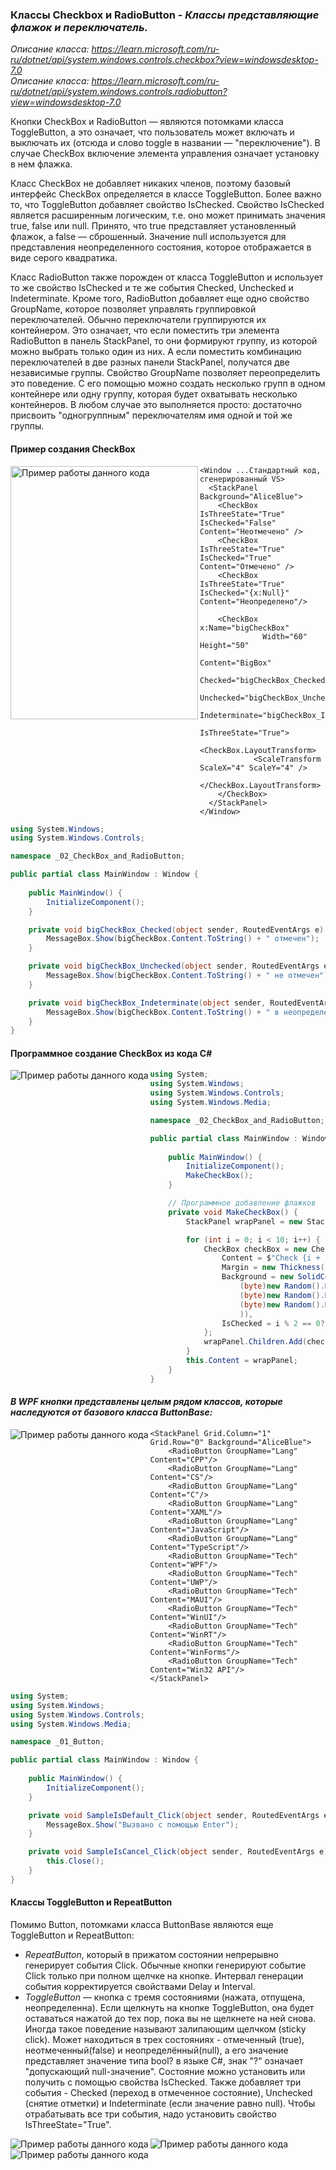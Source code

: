 ### Классы Checkbox и RadioButton - *Классы представляющие флажок и переключатель.*

*Описание класса: https://learn.microsoft.com/ru-ru/dotnet/api/system.windows.controls.checkbox?view=windowsdesktop-7.0* <br>
*Описание класса: https://learn.microsoft.com/ru-ru/dotnet/api/system.windows.controls.radiobutton?view=windowsdesktop-7.0*

Кнопки CheckBox и RadioButton — являются потомками класса ToggleButton, а это означает, что пользователь может включать и выключать их (отсюда и слово toggle в названии — "переключение"). В случае CheckBox включение элемента управления означает установку в нем флажка. 

Класс CheckBox не добавляет никаких членов, поэтому базовый интерфейс CheckBox определяется в классе ToggleButton. Более важно то, что ToggleButton добавляет свойство IsChecked. Свойство IsChecked является расширенным логическим, т.е. оно может принимать значения true, false или null. Принято, что true представляет установленный флажок, a false — сброшенный. Значение null используется для представления неопределенного состояния, которое отображается в виде серого квадратика. 

Класс RadioButton также порожден от класса ToggleButton и использует то же свойство IsChecked и те же события Checked, Unchecked и Indeterminate. Кроме того, RadioButton добавляет еще одно свойство GroupName, которое позволяет управлять группировкой переключателей. Обычно переключатели группируются их контейнером. Это означает, что если поместить три элемента RadioButton в панель StackPanel, то они формируют группу, из которой можно выбрать только один из них. А если поместить комбинацию переключателей в две разных панели StackPanel, получатся две независимые группы. Свойство GroupName позволяет переопределить это поведение. С его помощью можно создать несколько групп в одном контейнере или одну группу, которая будет охватывать несколько контейнеров. В любом случае это выполняется просто: достаточно присвоить "одногруппным" переключателям имя одной и той же группы. 




#### Пример создания CheckBox
<img align="left" width="300" height="405" src="img/Check1.png" alt="Пример работы данного кода"/>

~~~XAML
<Window ...Стандартный код, сгенерированный VS>
  <StackPanel Background="AliceBlue">
    <CheckBox IsThreeState="True" IsChecked="False"    Content="Неотмечено" />
    <CheckBox IsThreeState="True" IsChecked="True"     Content="Отмечено" />
    <CheckBox IsThreeState="True" IsChecked="{x:Null}" Content="Неопределено"/>

    <CheckBox x:Name="bigCheckBox" 
              Width="60" Height="50"
              Content="BigBox"
              Checked="bigCheckBox_Checked"
              Unchecked="bigCheckBox_Unchecked"
              Indeterminate="bigCheckBox_Indeterminate"
              IsThreeState="True">
        <CheckBox.LayoutTransform>
            <ScaleTransform ScaleX="4" ScaleY="4" />
        </CheckBox.LayoutTransform>
    </CheckBox>
  </StackPanel>
</Window>
~~~
~~~C#
using System.Windows;
using System.Windows.Controls;

namespace _02_CheckBox_and_RadioButton;

public partial class MainWindow : Window {
    
    public MainWindow() {
        InitializeComponent();
    }

    private void bigCheckBox_Checked(object sender, RoutedEventArgs e) {
        MessageBox.Show(bigCheckBox.Content.ToString() + " отмечен");
    }

    private void bigCheckBox_Unchecked(object sender, RoutedEventArgs e) {
        MessageBox.Show(bigCheckBox.Content.ToString() + " не отмечен");
    }

    private void bigCheckBox_Indeterminate(object sender, RoutedEventArgs e) {
        MessageBox.Show(bigCheckBox.Content.ToString() + " в неопределенном состоянии");
    }
}
~~~

#### Программное создание CheckBox из кода C#

<img align="left" src="img/Check2.png" alt="Пример работы данного кода"/>

~~~C#
using System;
using System.Windows;
using System.Windows.Controls;
using System.Windows.Media;

namespace _02_CheckBox_and_RadioButton;

public partial class MainWindow : Window {
    
    public MainWindow() {
        InitializeComponent();
        MakeCheckBox();
    }

    // Программное добавление флажков
    private void MakeCheckBox() {
        StackPanel wrapPanel = new StackPanel { Background = Brushes.AliceBlue };

        for (int i = 0; i < 10; i++) {
            CheckBox checkBox = new CheckBox {
                Content = $"Check {i + 1}",
                Margin = new Thickness(5),
                Background = new SolidColorBrush(Color.FromRgb(
                    (byte)new Random().Next(0, 255),
                    (byte)new Random().Next(0, 255),
                    (byte)new Random().Next(0, 255)
                    )),
                IsChecked = i % 2 == 0? true : false,
            };
            wrapPanel.Children.Add(checkBox);
        }
        this.Content = wrapPanel;
    }
}
~~~

#### ___В WPF кнопки представлены целым рядом классов, которые наследуются от базового класса ButtonBase:___

<img align="left" src="img/Check3.png" alt="Пример работы данного кода"/>

~~~XAML
<StackPanel Grid.Column="1" Grid.Row="0" Background="AliceBlue">
    <RadioButton GroupName="Lang" Content="CPP"/>
    <RadioButton GroupName="Lang" Content="CS"/>
    <RadioButton GroupName="Lang" Content="C"/>
    <RadioButton GroupName="Lang" Content="XAML"/>
    <RadioButton GroupName="Lang" Content="JavaScript"/>
    <RadioButton GroupName="Lang" Content="TypeScript"/>
    <RadioButton GroupName="Tech" Content="WPF"/>
    <RadioButton GroupName="Tech" Content="UWP"/>
    <RadioButton GroupName="Tech" Content="MAUI"/>
    <RadioButton GroupName="Tech" Content="WinUI"/>
    <RadioButton GroupName="Tech" Content="WinRT"/>
    <RadioButton GroupName="Tech" Content="WinForms"/>
    <RadioButton GroupName="Tech" Content="Win32 API"/>
</StackPanel>
~~~

~~~C#
using System;
using System.Windows;
using System.Windows.Controls;
using System.Windows.Media;

namespace _01_Button;

public partial class MainWindow : Window {
    
    public MainWindow() {
        InitializeComponent();
    }

    private void SampleIsDefault_Click(object sender, RoutedEventArgs e) {
        MessageBox.Show("Вызвано с помощью Enter");
    }

    private void SampleIsCancel_Click(object sender, RoutedEventArgs e) {
        this.Close();
    }
}
~~~

#### Классы ToggleButton и RepeatButton 
Помимо Button, потомками класса ButtonBase являются еще ToggleButton и RepeatButton:
* _RepeatButton_, который в прижатом состоянии непрерывно генерирует события Click. Обычные кнопки генерируют событие Click только при полном щелчке 
на кнопке. Интервал генерации события корректируется свойствами Delay и Interval.
* _ToggleButton_ — кнопка с тремя состояниями (нажата, отпущена, неопределенна). Если щелкнуть на кнопке ToggleButton, она будет оставаться нажатой до тех пор, пока вы не щелкнете на ней снова. Иногда такое поведение называют залипающим щелчком (sticky click). Может находиться в трех состояниях - отмеченный (true), неотмеченный(false) и неопределённый(null), а его значение представляет значение типа bool? в языке C#, знак "?" означает "допускающий null-значение". Состояние можно установить или получить с помощью свойства IsChecked. Также добавляет три события - Checked (переход в отмеченное состояние), Unchecked (снятие отметки) и Indeterminate (если значение равно null). Чтобы отрабатывать все три события, надо установить свойство IsThreeState="True".


<p float="left">
  <img src="img/Toogle1.png" alt="Пример работы данного кода" align="left"/>
  <img src="img/Toogle2.png" alt="Пример работы данного кода" /> 
  <img src="img/Toogle3.png" alt="Пример работы данного кода" />
</p>


